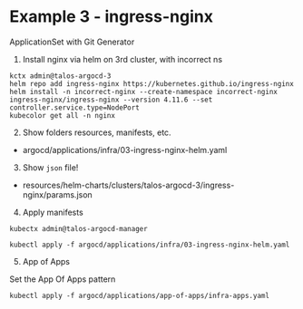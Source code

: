 # Example 3 - ingress-nginx

ApplicationSet with Git Generator

1. Install nginx via helm on 3rd cluster, with incorrect ns

```
kctx admin@talos-argocd-3
helm repo add ingress-nginx https://kubernetes.github.io/ingress-nginx
helm install -n incorrect-nginx --create-namespace incorrect-nginx ingress-nginx/ingress-nginx --version 4.11.6 --set controller.service.type=NodePort
kubecolor get all -n nginx
```

2. Show folders resources, manifests, etc.
  - argocd/applications/infra/03-ingress-nginx-helm.yaml

3. Show `json` file!
  - resources/helm-charts/clusters/talos-argocd-3/ingress-nginx/params.json

4. Apply manifests

```shell
kubectx admin@talos-argocd-manager

kubectl apply -f argocd/applications/infra/03-ingress-nginx-helm.yaml
```

5. App of Apps

Set the App Of Apps pattern

```
kubectl apply -f argocd/applications/app-of-apps/infra-apps.yaml 
```